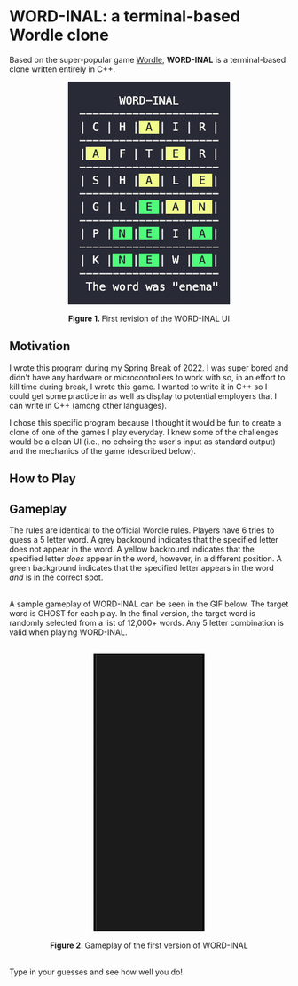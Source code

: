 # **WORD-INAL**: a terminal-based Wordle clone
Based on the super-popular game [Wordle](https://www.nytimes.com/games/wordle/index.html), **WORD-INAL** is a terminal-based clone written entirely in C++.

<p align="center">
  <img width="292" height="402" src="./rev1_UI.png">
</p>

<div align="center"> <strong> Figure 1. </strong> First revision of the WORD-INAL UI</div>


## **Motivation**
I wrote this program during my Spring Break of 2022. I was super bored and didn't have any hardware or microcontrollers to work with so, in an effort to kill time during break, I wrote this game. I wanted to write it in C++ so I could get some practice in as well as display to potential employers that I can write in C++ (among other languages). 

I chose this specific program because I thought it would be fun to create a clone of one of the games I play everyday. I knew some of the challenges would be a clean UI (i.e., no echoing the user's input as standard output) and the mechanics of the game (described below). 

## **How to Play**

## **Gameplay**
The rules are identical to the official Wordle rules. Players have 6 tries to guess a 5 letter word. A grey backround indicates that the specified letter does not appear in the word. A yellow backround indicates that the specified letter *does* appear in the word, however, in a different position. A green background indicates that the specified letter appears in the word *and* is in the correct spot.<br><br>

A sample gameplay of WORD-INAL can be seen in the GIF below. The target word is GHOST for each play. In the final version, the target word is randomly selected from a list of 12,000+ words. Any 5 letter combination is valid when playing WORD-INAL.<br><br>

<p align="center">
  <img src="./rev1gif.gif">
</p>

<div align="center"> <strong> Figure 2. </strong> Gameplay of the first version of WORD-INAL</div>


<br>Type in your guesses and see how well you do!<br><br>